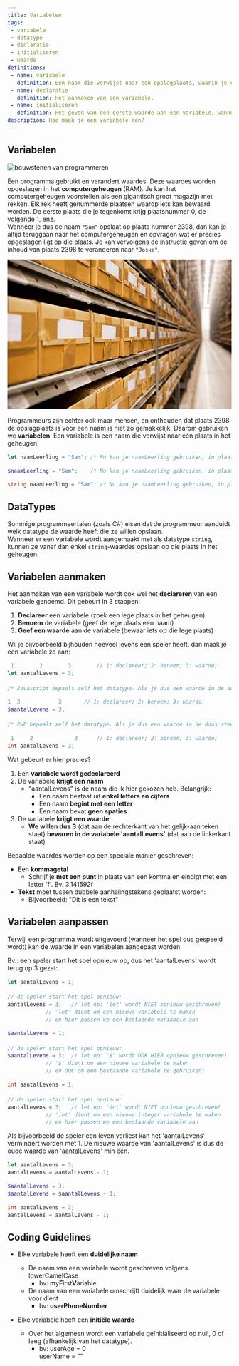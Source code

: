 ```yaml
---
title: Variabelen
tags: 
 - variabele
 - datatype
 - declaratie
 - initialiseren
 - waarde
definitions: 
 - name: variabele
   definition: Een naam die verwijst naar een opslagplaats, waarin je een waarde kunt opslaan.
 - name: declaratie
   definition: Het aanmaken van een variabele.
 - name: initialiseren
   definition: Het geven van een eerste waarde aan een variabele, wanneer die voor het eerst wordt aangemaakt.
description: Hoe maak je een variabele aan?
---
```



## Variabelen

<img src="{{ site.baseurl }}/assets/img/variabelen-1.svg" alt="bouwstenen van programmeren" style="height: auto; max-width: 100%">

Een programma gebruikt en verandert waardes. Deze waardes worden opgeslagen in het **computergeheugen** (RAM). Je kan het computergeheugen voorstellen als een gigantisch groot magazijn met rekken. Elk rek heeft genummerde plaatsen waarop iets kan bewaard worden. De eerste plaats die je tegenkomt krijg plaatsnummer 0, de volgende 1, enz.\
Wanneer je dus de naam `"Sam"` opslaat op plaats nummer 2398, dan kan je altijd teruggaan naar het computergeheugen en opvragen wat er precies opgeslagen ligt op die plaats. Je kan vervolgens de instructie geven om de inhoud van plaats 2398 te veranderen naar `"Joske"`.

<img src="/assets/img/variabelen-2.jpg" alt="computergeheugen voorgesteld als een magazijn" style="height: auto; max-width: 100%">

Programmeurs zijn echter ook maar mensen, en onthouden dat plaats 2398 de opslagplaats is voor een naam is niet zo gemakkelijk. Daarom gebruiken we **variabelen**. Een variabele is een naam die verwijst naar één plaats in het geheugen.

```javascript
let naamLeerling = "Sam"; /* Nu kan je naamLeerling gebruiken, in plaats van 2398 */
```
```php
$naamLeerling = "Sam";    /* Nu kan je naamLeerling gebruiken, in plaats van 2398 */
```
```csharp
string naamLeerling = "Sam"; /* Nu kan je naamLeerling gebruiken, in plaats van 2398 */
```


## DataTypes

Sommige programmeertalen (zoals C#) eisen dat de programmeur aanduidt welk datatype de waarde heeft die ze willen opslaan.\
Wanneer er een variabele wordt aangemaakt met als datatype `string`, kunnen ze vanaf dan enkel `string`-waardes opslaan op die plaats in het geheugen.


## Variabelen aanmaken

Het aanmaken van een variabele wordt ook wel het **declareren** van een variabele genoemd. Dit gebeurt in 3 stappen:

 1. **Declareer** een variabele (zoek een lege plaats in het geheugen)
 2. **Benoem** de variabele (geef de lege plaats een naam)
 3. **Geef een waarde** aan de variabele (bewaar iets op die lege plaats)
 
Wil je bijvoorbeeld bijhouden hoeveel levens een speler heeft, dan maak je een variabele zo aan:

```javascript
 1	      2	       3		// 1: declareer; 2: benoem; 3: waarde;
let aantalLevens = 3;

/* Javascript bepaalt zelf het datatype. Als je dus een waarde in de doos steekt, zal javascript de vorm van de doos zelf aanpassen, afhankelijk van wat je erin steekt. */
```
```php
1  2            3		// 1: declareer; 2: benoem; 3: waarde;
$aantalLevens = 3;

/* PHP bepaalt zelf het datatype. Als je dus een waarde in de doos steekt, zal javascript de vorm van de doos zelf aanpassen, afhankelijk van wat je erin steekt. */
```
```csharp
 1	   2	         3		// 1: declareer; 2: benoem; 3: waarde;
int aantalLevens = 3;
```
 
 Wat gebeurt er hier precies?
 1. Een **variabele wordt gedeclareerd**
 2. De variabele **krijgt een naam**
    - "aantalLevens" is de naam die ik hier gekozen heb. Belangrijk:
      - Een naam bestaat uit **enkel letters en cijfers**
      - Een naam **begint met een letter**
      - Een naam bevat **geen spaties**
 3. De variabele **krijgt een waarde**
    - **We willen dus 3** (dat aan de rechterkant van het gelijk-aan teken staat) **bewaren in de variabele 'aantalLevens'** (dat aan de linkerkant staat)

Bepaalde waardes worden op een speciale manier geschreven:

 - Een **kommagetal**
   - Schrijf je **met een punt** in plaats van een komma
   <span class=" lang lang-CS"> en eindigt met een letter 'f'. Bv. 3.141592f</span>
 - **Tekst** moet tussen dubbele aanhalingstekens geplaatst worden: 
   - Bijvoorbeeld: "Dit is een tekst"

## Variabelen aanpassen

Terwijl een programma wordt uitgevoerd (wanneer het spel dus gespeeld wordt) kan de waarde in een variabelen aangepast worden.

Bv.: een speler start het spel opnieuw op, dus het 'aantalLevens' wordt terug op 3 gezet:

```javascript
let aantalLevens = 1;

// de speler start het spel opnieuw:
aantalLevens = 3; 	// let op: 'let' wordt NIET opnieuw geschreven!
			// 'let' dient om een nieuwe variabele te maken
			// en hier passen we een bestaande variabele aan
```
```php
$aantalLevens = 1;

// de speler start het spel opnieuw:
$aantalLevens = 3;	// let op: '$' wordt OOK HIER opnieuw geschreven!
			// '$' dient om een nieuwe variabele te maken
			// en OOK om een bestaande variabele te gebruiken!
```
```csharp
int aantalLevens = 1;

// de speler start het spel opnieuw:
aantalLevens = 3; 	// let op: 'int' wordt NIET opnieuw geschreven!
			// 'int' dient om een nieuwe integer variabele te maken
			// en hier passen we een bestaande variabele aan
```

Als bijvoorbeeld de speler een leven verliest kan het 'aantalLevens' vermindert worden met 1. 
De nieuwe waarde van 'aantalLevens' is dus de oude waarde van 'aantalLevens' min één.

```javascript
let aantalLevens = 3;
aantalLevens = aantalLevens - 1;
```
```php
$aantalLevens = 3;
$aantalLevens = $aantalLevens - 1;
```
```csharp
int aantalLevens = 3;
aantalLevens = aantalLevens - 1;
```

## Coding Guidelines

 - Elke variabele heeft een **duidelijke naam**
   - De naam van een variabele wordt geschreven volgens lowerCamelCase
     - bv: 	**m**y**F**irst**V**ariable
   - De naam van een variabele omschrijft duidelijk waar de variabele voor dient
     - bv: 	**userPhoneNumber**


 - Elke variabele heeft een **initiële waarde**
   - Over het algemeen wordt een variabele geïnitialiseerd op null, 0 of leeg (afhankelijk van het datatype).
     - bv:	userAge = 0<br>
	      	userName = ""
